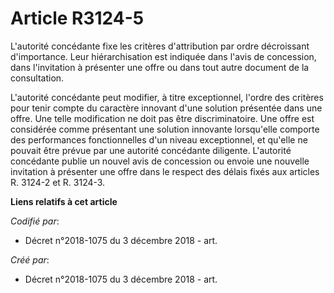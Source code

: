 # Article R3124-5

L'autorité concédante fixe les critères d'attribution par ordre décroissant d'importance. Leur hiérarchisation est indiquée
dans l'avis de concession, dans l'invitation à présenter une offre ou dans tout autre document de la consultation.

L'autorité concédante peut modifier, à titre exceptionnel, l'ordre des critères pour tenir compte du caractère innovant d'une
solution présentée dans une offre. Une telle modification ne doit pas être discriminatoire. Une offre est considérée comme
présentant une solution innovante lorsqu'elle comporte des performances fonctionnelles d'un niveau exceptionnel, et qu'elle
ne pouvait être prévue par une autorité concédante diligente. L'autorité concédante publie un nouvel avis de concession ou
envoie une nouvelle invitation à présenter une offre dans le respect des délais fixés aux articles R. 3124-2 et R. 3124-3.

**Liens relatifs à cet article**

_Codifié par_:

  - Décret n°2018-1075 du 3 décembre 2018 - art.

_Créé par_:

  - Décret n°2018-1075 du 3 décembre 2018 - art.
